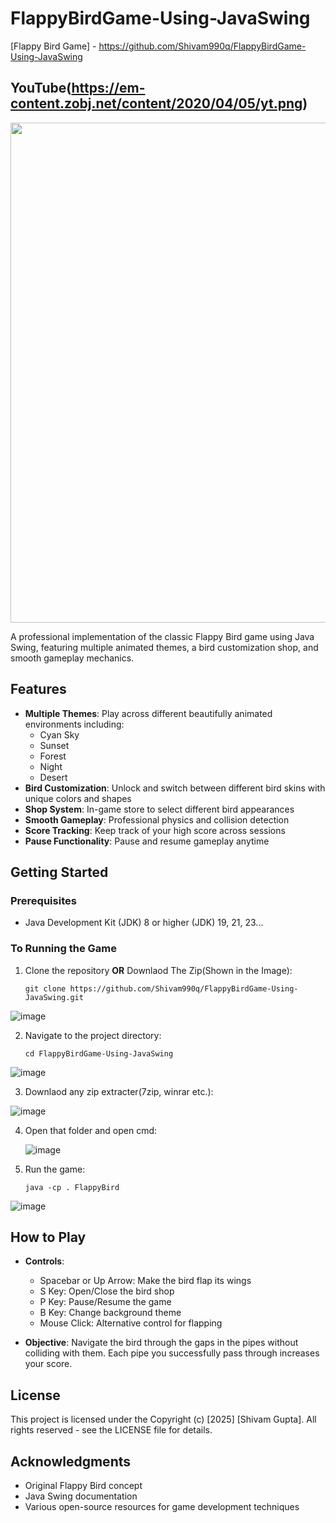 # FlappyBirdGame-Using-JavaSwing

[Flappy Bird Game] - https://github.com/Shivam990q/FlappyBirdGame-Using-JavaSwing

## YouTube(https://em-content.zobj.net/content/2020/04/05/yt.png)

<a href="https://www.youtube.com/watch?v=uYvtBpniwDc">
    <img src="https://img.youtube.com/vi/uYvtBpniwDc/0.jpg" width="800">
</a>


A professional implementation of the classic Flappy Bird game using Java Swing, featuring multiple animated themes, a bird customization shop, and smooth gameplay mechanics.

## Features

- **Multiple Themes**: Play across different beautifully animated environments including:
  - Cyan Sky
  - Sunset
  - Forest
  - Night
  - Desert
- **Bird Customization**: Unlock and switch between different bird skins with unique colors and shapes
- **Shop System**: In-game store to select different bird appearances
- **Smooth Gameplay**: Professional physics and collision detection
- **Score Tracking**: Keep track of your high score across sessions
- **Pause Functionality**: Pause and resume gameplay anytime

## Getting Started

### Prerequisites
- Java Development Kit (JDK) 8 or higher (JDK) 19, 21, 23...

### To Running the Game

1. Clone the repository **OR** Downlaod The Zip(Shown in the Image):
   ```
   git clone https://github.com/Shivam990q/FlappyBirdGame-Using-JavaSwing.git
   ```
![image](https://github.com/user-attachments/assets/c7553458-3beb-49c4-ac25-5c0fb1ef4ba0)

2. Navigate to the project directory:
   ```
   cd FlappyBirdGame-Using-JavaSwing
   ```
![image](https://github.com/user-attachments/assets/077f7301-d8ef-4974-81b2-bcf3b9c4fcb7)

3. Downlaod any zip extracter(7zip, winrar etc.):
   
![image](https://github.com/user-attachments/assets/8018b9c9-eadf-40e8-a463-76e919171297)

4. Open that folder and open cmd:
   
   ![image](https://github.com/user-attachments/assets/0f67f6b0-d323-4776-85f3-995db4422825)

6. Run the game:
   ```
   java -cp . FlappyBird
   ```

![image](https://github.com/user-attachments/assets/7e7f940b-00d9-4e89-823f-14d2f390549b)


## How to Play

- **Controls**:
  - Spacebar or Up Arrow: Make the bird flap its wings
  - S Key: Open/Close the bird shop
  - P Key: Pause/Resume the game
  - B Key: Change background theme
  - Mouse Click: Alternative control for flapping

- **Objective**:
  Navigate the bird through the gaps in the pipes without colliding with them. Each pipe you successfully pass through increases your score.

## License

This project is licensed under the Copyright (c) [2025] [Shivam Gupta]. All rights reserved - see the LICENSE file for details.

## Acknowledgments

- Original Flappy Bird concept
- Java Swing documentation
- Various open-source resources for game development techniques

